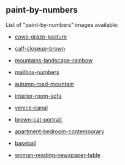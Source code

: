 ## paint-by-numbers

List of "paint-by-numbers" images available:

- [cows-graze-pasture](
https://fccm2.github.io/paint-by-numbers/cows-graze-pasture/cows-graze-pasture.html)

- [calf-closeup-brown](
https://fccm2.github.io/paint-by-numbers/calf-closeup-brown/calf-closeup-brown.html)

- [mountains-landscape-rainbow](
https://fccm2.github.io/paint-by-numbers/mountains-landscape-rainbow/mountains-landscape-rainbow.html)

- [mailbox-numbers](
https://fccm2.github.io/paint-by-numbers/mailbox-numbers/mailbox-numbers.html)

- [autumn-road-mountain](
https://fccm2.github.io/paint-by-numbers/autumn-road-mountain/autumn-road-mountain.html)

- [interior-room-sofa](
https://fccm2.github.io/paint-by-numbers/interior-room-sofa/interior-room-sofa.html)

- [venice-canal](
https://fccm2.github.io/paint-by-numbers/venice-canal/venice-canal.html)

- [brown-cat-portrait](
https://fccm2.github.io/paint-by-numbers/brown-cat-portrait/brown-cat-portrait.html)

- [apartment-bedroom-contemporary](
https://fccm2.github.io/paint-by-numbers/apartment-bedroom-contemporary/apartment-bedroom-contemporary.html)

- [baseball](
https://fccm2.github.io/paint-by-numbers/baseball/baseball-.html)

- [woman-reading-newspaper-table](
https://fccm2.github.io/paint-by-numbers/woman-reading-newspaper-table/woman-reading-newspaper-table.html)

